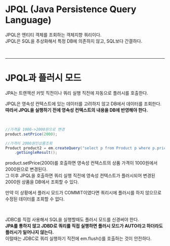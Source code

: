 # JPQL (Java Persistence Query Language)

JPQL은 엔티티 객체를 조회하는 객체지향 쿼리이다. <br>
JPQL은 SQL을 추상화해서 특정 DB에 의존하지 않고, SQL보다 간결하다.

<br>
<hr>

# JPQL과 플러시 모드

JPA는 트랜잭션 커밋 직전이나 쿼리 실행 직전에 자동으로 플러시를 호출한다.

JPQL은 영속성 컨텍스트에 있는 데이터를 고려하지 않고 DB에서 데이터를 조회한다. <br>
**따라서 JPQL을 실행하기 전에 영속성 컨텍스트의 내용을 DB에 반영해야 한다.**

<br>

```java
//가격을 1000->2000원으로 변경
product.setPrice(2000);

//가격이 2000원인상품조회 
Product product2 = em.createQuery("select p from Product p where p.price = 2000", Product.class)
    .getSingleResult();
```

product.setPrice(2000)를 호출하면 영속성 컨텍스트의 상품 가격이 1000원에서 2000원으로 변경된다. <br>
그 이후 JPQL을 호출하면 쿼리 실행 직전에 영속성 컨텍스트가 플러시되어 변경된 2000원 상품을 DB에서 조회할 수 있다.

만약 이 상황에서 플러시 모드가 COMMIT이였다면 쿼리시에 플러시를 하지 않으므로 수정된 데이터를 조회할 수 없다.

<br>

JDBC를 직접 사용해서 SQL을 실행할때도 플러시 모드를 신경써야 한다. <br>
**JPA를 통하지 않고 JDBD로 쿼리를 직접 실행하면 플러시 모드가 AUTO라고 하더라도 플러시가 일어나지 않는다.** <br>
이럴때는 JDBC로 쿼리 실행하기 직전에 em.flush()를 호출하는 것이 안전하다.













